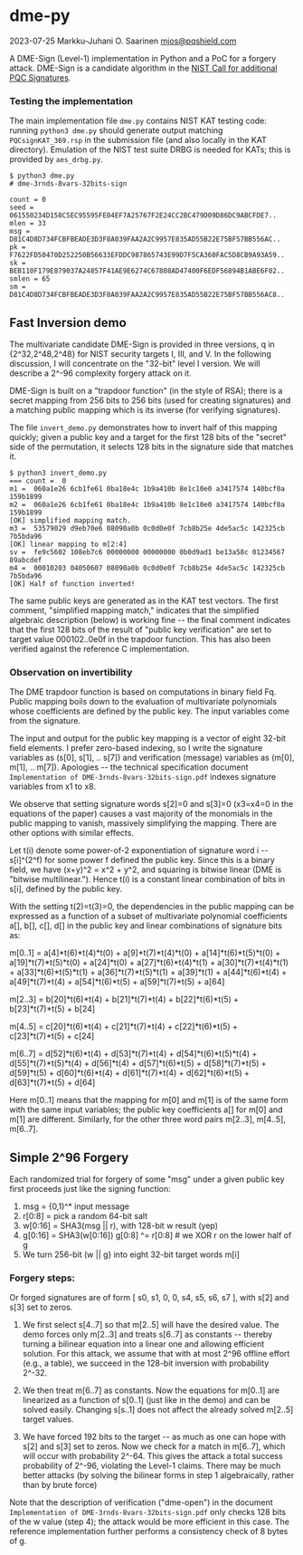 # dme-py

2023-07-25  Markku-Juhani O. Saarinen  mjos@pqshield.com

A DME-Sign (Level-1) implementation in Python and a PoC for a forgery attack. DME-Sign is a candidate algorithm in the [NIST Call for additional PQC Signatures](https://csrc.nist.gov/Projects/pqc-dig-sig/round-1-additional-signatures).

###	Testing the implementation

The main implementation file `dme.py` contains NIST KAT testing code: running `python3 dme.py` should generate output matching `PQCsignKAT_369.rsp` in the submission file (and also locally in the KAT directory). Emulation of the NIST test suite DRBG is needed for KATs; this is provided by `aes_drbg.py`.

```
$ python3 dme.py
# dme-3rnds-8vars-32bits-sign

count = 0
seed = 061550234D158C5EC95595FE04EF7A25767F2E24CC2BC479D09D86DC9ABCFDE7..
mlen = 33
msg = D81C4D8D734FCBFBEADE3D3F8A039FAA2A2C9957E835AD55B22E75BF57BB556AC..
pk = F7622FD50470D252250B56633EFDDC987865743E99D7F5CA360FAC5D8CB9A93A59..
sk = BEB110F179E879037A24857F41AE9E6274C67808AD47400F6EDF56894B1ABE6F02..
smlen = 65
sm = D81C4D8D734FCBFBEADE3D3F8A039FAA2A2C9957E835AD55B22E75BF57BB556AC8..
```

##	Fast Inversion demo

The multivariate candidate DME-Sign is provided in three versions, q in {2^32,2^48,2^48} for NIST security targets I, III, and V. In the following discussion, I will concentrate on the "32-bit" level I version. We will describe a 2^-96 complexity forgery attack on it.

DME-Sign is built on a "trapdoor function" (in the style of RSA); there is a secret mapping from 256 bits to 256 bits (used for creating signatures) and a matching public mapping which is its inverse (for verifying signatures).

The file `invert_demo.py` demonstrates how to invert half of this mapping quickly; given a public key and a target for the first 128 bits of the "secret" side of the permutation, it selects 128 bits in the signature side that matches it.
```
$ python3 invert_demo.py 
=== count =  0
m1 =  060a1e26 6cb1fe61 0ba18e4c 1b9a410b 8e1c10e0 a3417574 140bcf0a 159b1899
m2 =  060a1e26 6cb1fe61 0ba18e4c 1b9a410b 8e1c10e0 a3417574 140bcf0a 159b1899
[OK] simplified mapping match.
m3 =  53579029 d9eb70e6 08090a0b 0c0d0e0f 7cb8b25e 4de5ac5c 142325cb 7b5bda96
[OK] linear mapping to m[2:4]
sv =  fe9c5602 108eb7c6 00000000 00000000 0b0d9ad1 be13a58c 01234567 89abcdef
m4 =  00010203 04050607 08090a0b 0c0d0e0f 7cb8b25e 4de5ac5c 142325cb 7b5bda96
[OK] Half of function inverted!
```
The same public keys are generated as in the KAT test vectors. The first comment, "simplified mapping match," indicates that the simplified algebraic description (below) is working fine -- the final comment indicates that the first 128 bits of the result of "public key verification" are set to target value 000102..0e0f in the trapdoor function. This has also been verified against the reference C implementation.


###	Observation on invertibility

The DME trapdoor function is based on computations in binary field Fq. Public mapping boils down to the evaluation of multivariate polynomials whose coefficients are defined by the public key. The input variables come from the signature.

The input and output for the public key mapping is a vector of eight 32-bit field elements. I prefer zero-based indexing, so I write the signature variables as (s[0], s[1], .. s[7]) and verification (message) variables as (m[0], m[1], .. m[7]). Apologies -- the technical specification document `Implementation of DME-3rnds-8vars-32bits-sign.pdf` indexes signature variables from x1 to x8.

We observe that setting signature words s[2]=0 and s[3]=0 (x3=x4=0 in the equations of the paper) causes a vast majority of the monomials in the public mapping to vanish, massively simplifying the mapping. There are other options with similar effects.

Let t(i) denote some power-of-2 exponentiation of signature word i -- s[i]^(2^f) for some power f defined the public key. Since this is a binary field, we have (x+y)^2 = x^2 + y^2, and squaring is bitwise linear (DME is "bitwise multilinear."). Hence t(i) is a constant linear combination of bits in s[i], defined by the public key.

With the setting t(2)=t(3)=0, the dependencies in the public mapping can be expressed as a function of a subset of multivariate polynomial coefficients a[], b[], c[], d[] in the public key and linear combinations of signature bits as:

m[0..1] = a[4]*t(6)*t(4)*t(0) + a[9]*t(7)*t(4)*t(0) + a[14]*t(6)*t(5)*t(0) + a[19]*t(7)*t(5)*t(0) + a[24]*t(0) + a[27]*t(6)*t(4)*t(1) + a[30]*t(7)*t(4)*t(1) +
 a[33]*t(6)*t(5)*t(1) + a[36]*t(7)*t(5)*t(1) + a[39]*t(1) + a[44]*t(6)*t(4) +
 a[49]*t(7)*t(4) + a[54]*t(6)*t(5) + a[59]*t(7)*t(5) + a[64]

m[2..3] = b[20]*t(6)*t(4) + b[21]*t(7)*t(4) + b[22]*t(6)*t(5) + b[23]*t(7)*t(5) + b[24]
 
m[4..5] = c[20]*t(6)*t(4) + c[21]*t(7)*t(4) + c[22]*t(6)*t(5) + c[23]*t(7)*t(5) + c[24]

m[6..7] = d[52]*t(6)*t(4) + d[53]*t(7)*t(4) + d[54]*t(6)*t(5)*t(4) + d[55]*t(7)*t(5)*t(4) + d[56]*t(4) + d[57]*t(6)*t(5) + d[58]*t(7)*t(5) +  d[59]*t(5) + d[60]*t(6)*t(4) + d[61]*t(7)*t(4) + d[62]*t(6)*t(5) + d[63]*t(7)*t(5) + d[64]

Here m[0..1] means that the mapping for m[0] and m[1] is of the same form with the same input variables; the public key coefficients a[] for m[0] and m[1] are different. Similarly, for the other three word pairs m[2..3], m[4..5], m[6..7].

## Simple 2^96 Forgery

Each randomized trial for forgery of some "msg" under a given public key first proceeds just like the signing function:

1. msg = {0,1)^* input message
2. r[0:8] = pick a random 64-bit salt
3. w[0:16] = SHA3(msg || r), with 128-bit w result (yep)
4. g[0:16] = SHA3(w[0:16]) 
   g[0:8] ^= r[0:8]  # we XOR r on the lower half of g
5. We turn 256-bit (w || g} into eight 32-bit target words m[i] 

### Forgery steps:

Or forged signatures are of form [ s0, s1, 0, 0, s4, s5, s6, s7 ], with s[2] and s[3] set to zeros.

1. We first select s[4..7] so that m[2..5] will have the desired value. The demo forces only m[2..3] and treats s[6..7] as constants -- thereby turning a bilinear equation into a linear one and allowing efficient solution. For this attack, we assume that with at most 2^96 offline effort (e.g., a table), we succeed in the 128-bit inversion with probability 2^-32.

2. We then treat m[6..7] as constants. Now the equations for m[0..1] are linearized as a function of s[0..1] (just like in the demo) and can be solved easily. Changing s[s..1] does not affect the already solved m[2..5] target values.

3. We have forced 192 bits to the target -- as much as one can hope with s[2] and s[3] set to zeros. Now we check for a match in m[6..7], which will occur with probability 2^-64. This gives the attack a total success probability of 2^-96, violating the Level-1 claims. There may be much better attacks (by solving the bilinear forms in step 1 algebraically, rather than by brute force)

Note that the description of verification ("dme-open") in the document `Implementation of DME-3rnds-8vars-32bits-sign.pdf` only checks 128 bits of the w value (step 4); the attack would be more efficient in this case. The reference implementation further performs a consistency check of 8 bytes of g.
